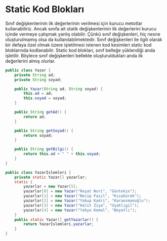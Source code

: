 # Static Kod Blokları

Sınıf değişkenlerinin ilk değerlerinin verilmesi için kurucu metotlar kullanabiliriz. Ancak sınıfa ait statik değişkenlerinin ilk değerlerini kurucu içinde vermeye çalışmak yanlış olabilir. Çünkü sınıf değişkenleri, hiç nesne oluşturulmamış olsa da kullanılabilmektedir. Sınıf değişkenleri ile ilgili olarak bir defaya özel olmak üzere işletilmesi istenen kod kesimleri static kod bloklarında kodlanabilir. Static kod blokları, sınıf belleğe yüklendiği anda işletilir. Böylece sınıf değişkenleri bellekte oluşturuldukları anda ilk değerlerini almış olurlar.

```java
public class Yazar {
    private String ad;
    private String soyad;

    public Yazar(String ad, String soyad) {
        this.ad = ad;
        this.soyad = soyad;
    }

    public String getAd() {
        return ad;
    }

    public String getSoyad() {
        return soyad;
    }

    public String getBilgi() {
        return this.ad + " " + this.soyad;
    }
}
```

```java
public class YazarIslemleri {
    private static Yazar[] yazarlar;
    static {
        yazarlar = new Yazar[5];
        yazarlar[0] = new Yazar("Reşat Nuri", "Güntekin");
        yazarlar[1] = new Yazar("Necip Fazıl", "Kısakürek");
        yazarlar[2] = new Yazar("Yakup Kadri", "Karaosmanoğlu");
        yazarlar[3] = new Yazar("Halit Ziya", "Uşaklıgil");
        yazarlar[4] = new Yazar("Yahya Kemal", "Beyatlı");
    }
    public static Yazar[] getYazarlar() {
        return YazarIslemleri.yazarlar;
    }
}
```